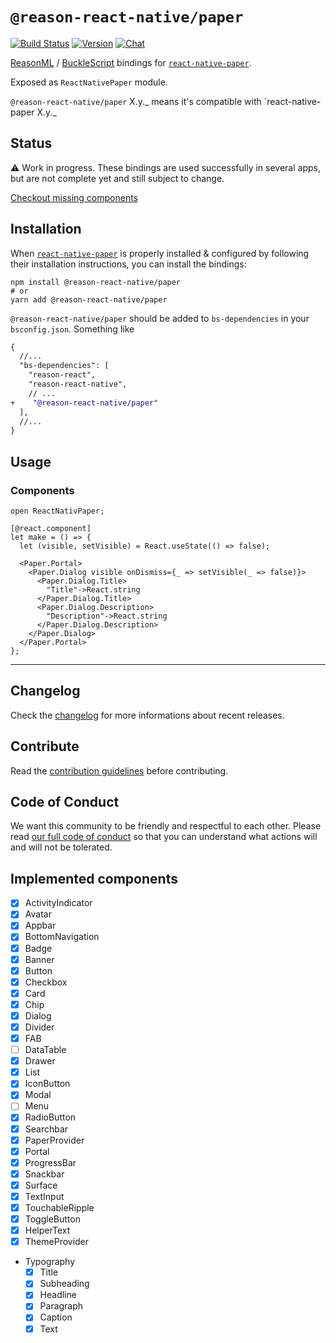 # `@reason-react-native/paper`

[![Build Status](https://github.com/reason-react-native/paper/workflows/Build/badge.svg)](https://github.com/reason-react-native/paper/actions)
[![Version](https://img.shields.io/npm/v/@reason-react-native/paper.svg)](https://www.npmjs.com/@reason-react-native/paper)
[![Chat](https://img.shields.io/discord/235176658175262720.svg?logo=discord&colorb=blue)](https://reasonml-community.github.io/reason-react-native/discord/)

[ReasonML](https://reasonml.github.io) /
[BuckleScript](https://bucklescript.github.io) bindings for
[`react-native-paper`](https://github.com/callstack/react-native-paper).

Exposed as `ReactNativePaper` module.

`@reason-react-native/paper` X.y._ means it's compatible with
`react-native-paper X.y._

## Status

⚠️ Work in progress. These bindings are used successfully in several apps, but
are not complete yet and still subject to change.

[Checkout missing components](#implemented-components)

## Installation

When [`react-native-paper`](`https://github.com/callstack/react-native-paper`)
is properly installed & configured by following their installation instructions,
you can install the bindings:

```console
npm install @reason-react-native/paper
# or
yarn add @reason-react-native/paper
```

`@reason-react-native/paper` should be added to `bs-dependencies` in your
`bsconfig.json`. Something like

```diff
{
  //...
  "bs-dependencies": [
    "reason-react",
    "reason-react-native",
    // ...
+    "@reason-react-native/paper"
  ],
  //...
}
```

## Usage

### Components

```reason
open ReactNativPaper;

[@react.component]
let make = () => {
  let (visible, setVisible) = React.useState(() => false);

  <Paper.Portal>
    <Paper.Dialog visible onDismiss={_ => setVisible(_ => false)}>
      <Paper.Dialog.Title>
        "Title"->React.string
      </Paper.Dialog.Title>
      <Paper.Dialog.Description>
        "Description"->React.string
      </Paper.Dialog.Description>
    </Paper.Dialog>
  </Paper.Portal>
};
```

---

## Changelog

Check the [changelog](./CHANGELOG.md) for more informations about recent
releases.

## Contribute

Read the [contribution guidelines](./CONTRIBUTING.md) before contributing.

## Code of Conduct

We want this community to be friendly and respectful to each other. Please read
[our full code of conduct](./CODE_OF_CONDUCT.md) so that you can understand what
actions will and will not be tolerated.

## Implemented components

- [x] ActivityIndicator
- [x] Avatar
- [x] Appbar
- [x] BottomNavigation
- [x] Badge
- [x] Banner
- [x] Button
- [x] Checkbox
- [x] Card
- [x] Chip
- [x] Dialog
- [x] Divider
- [x] FAB
- [ ] DataTable
- [x] Drawer
- [x] List
- [x] IconButton
- [x] Modal
- [ ] Menu
- [x] RadioButton
- [x] Searchbar
- [x] PaperProvider
- [x] Portal
- [x] ProgressBar
- [x] Snackbar
- [x] Surface
- [x] TextInput
- [x] TouchableRipple
- [x] ToggleButton
- [x] HelperText
- [x] ThemeProvider
- Typography
  - [x] Title
  - [x] Subheading
  - [x] Headline
  - [x] Paragraph
  - [x] Caption
  - [x] Text
